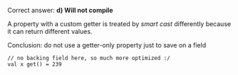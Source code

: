 Correct answer: **d) Will not compile**

A property with a custom getter is treated by _smart cast_ differently because it can return different values. 

Conclusion: do not use a getter-only property just to save on a field 

    // no backing field here, so much more optimized :/
    val x get() = 239
